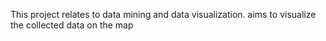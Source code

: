 This project relates to data mining and data visualization.
aims to visualize the collected data on the map

